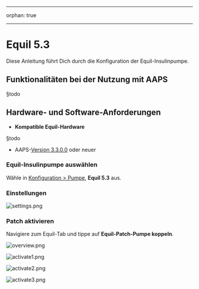 - - -
orphan: true
- - -

# Equil 5.3

Diese Anleitung führt Dich durch die Konfiguration der Equil-Insulinpumpe.

## Funktionalitäten bei der Nutzung mit AAPS

§todo

## Hardware- und Software-Anforderungen
* **Kompatible Equil-Hardware**

§todo

* AAPS-[Version 3.3.0.0](#version3300) oder neuer

### Equil-Insulinpumpe auswählen

Wähle in [Konfiguration > Pumpe](#Config-Builder-pump), **Equil 5.3** aus.

### Einstellungen

![settings.png](../images/Equil/settings.png)

### Patch aktivieren

Navigiere zum Equil-Tab und tippe auf **Equil-Patch-Pumpe koppeln**.

![overview.png](../images/Equil/overview.png)

![activate1.png](../images/Equil/activate1.png)

![activate2.png](../images/Equil/activate2.png)

![activate3.png](../images/Equil/activate3.png)